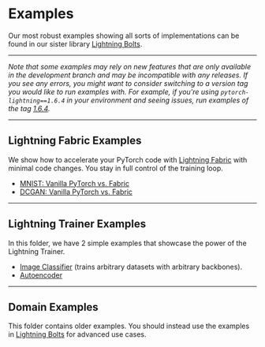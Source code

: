 # Examples

Our most robust examples showing all sorts of implementations
can be found in our sister library [Lightning Bolts](https://lightning.ai/docs/pytorch/latest/ecosystem/bolts.html).

______________________________________________________________________

*Note that some examples may rely on new features that are only available in the development branch and may be incompatible with any releases.*
*If you see any errors, you might want to consider switching to a version tag you would like to run examples with.*
*For example, if you're using `pytorch-lightning==1.6.4` in your environment and seeing issues, run examples of the tag [1.6.4](https://github.com/Lightning-AI/lightning/tree/1.6.4/pl_examples).*

______________________________________________________________________

## Lightning Fabric Examples

We show how to accelerate your PyTorch code with [Lightning Fabric](https://lightning.ai/docs/pytorch/stable/fabric/fabric.html) with minimal code changes.
You stay in full control of the training loop.

- [MNIST: Vanilla PyTorch vs. Fabric](fabric/image_classifier/README.md)
- [DCGAN: Vanilla PyTorch vs. Fabric](fabric/dcgan/README.md)

______________________________________________________________________

## Lightning Trainer Examples

In this folder, we have 2 simple examples that showcase the power of the Lightning Trainer.

- [Image Classifier](pytorch/basics/backbone_image_classifier.py) (trains arbitrary datasets with arbitrary backbones).
- [Autoencoder](pytorch/basics/autoencoder.py)

______________________________________________________________________

## Domain Examples

This folder contains older examples. You should instead use the examples
in [Lightning Bolts](https://lightning.ai/docs/pytorch/latest/ecosystem/bolts.html)
for advanced use cases.
